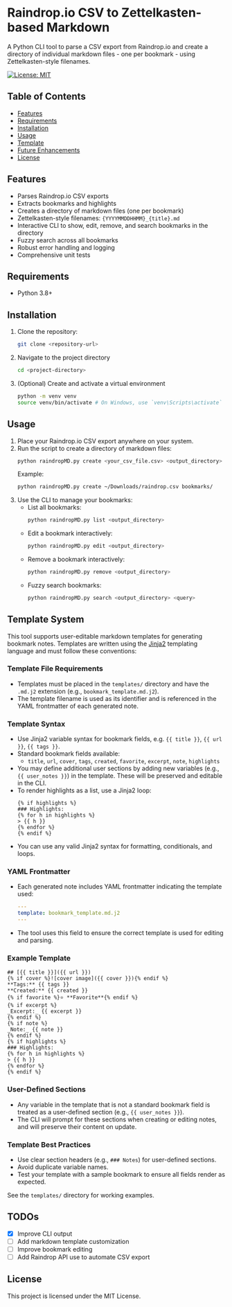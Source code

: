 # Raindrop.io CSV to Zettelkasten-based Markdown

A Python CLI tool to parse a CSV export from Raindrop.io and create a directory of individual markdown files - one per bookmark - using Zettelkasten-style filenames.

[![License: MIT](https://img.shields.io/badge/License-MIT-yellow.svg)](https://opensource.org/licenses/MIT)

## Table of Contents
- [Features](#features)
- [Requirements](#requirements)
- [Installation](#installation)
- [Usage](#usage)
- [Template](#template-system)
- [Future Enhancements](#future-enhancements)
- [License](#license)


## Features
- Parses Raindrop.io CSV exports
- Extracts bookmarks and highlights
- Creates a directory of markdown files (one per bookmark)
- Zettelkasten-style filenames: `{YYYYMMDDHHMM}_{title}.md`
- Interactive CLI to show, edit, remove, and search bookmarks in the directory
- Fuzzy search across all bookmarks
- Robust error handling and logging
- Comprehensive unit tests

## Requirements
- Python 3.8+

## Installation

1. Clone the repository:
   ```sh
   git clone <repository-url>
   ```

2. Navigate to the project directory
   ```sh
   cd <project-directory>
   ```

3. (Optional) Create and activate a virtual environment
   ```sh
   python -m venv venv
   source venv/bin/activate # On Windows, use `venv\Scripts\activate`
   ```

## Usage
1. Place your Raindrop.io CSV export anywhere on your system.
2. Run the script to create a directory of markdown files:
   ```sh
   python raindropMD.py create <your_csv_file.csv> <output_directory>
   ```
   Example:
   ```sh
   python raindropMD.py create ~/Downloads/raindrop.csv bookmarks/
   ```
3. Use the CLI to manage your bookmarks:
   - List all bookmarks:
     ```sh
     python raindropMD.py list <output_directory>
     ```
   - Edit a bookmark interactively:
     ```sh
     python raindropMD.py edit <output_directory>
     ```
   - Remove a bookmark interactively:
     ```sh
     python raindropMD.py remove <output_directory>
     ```
   - Fuzzy search bookmarks:
     ```sh
     python raindropMD.py search <output_directory> <query>
     ```

## Template System

This tool supports user-editable markdown templates for generating bookmark notes. Templates are written using the [Jinja2](https://jinja.palletsprojects.com/) templating language and must follow these conventions:

### Template File Requirements
- Templates must be placed in the `templates/` directory and have the `.md.j2` extension (e.g., `bookmark_template.md.j2`).
- The template filename is used as its identifier and is referenced in the YAML frontmatter of each generated note.

### Template Syntax
- Use Jinja2 variable syntax for bookmark fields, e.g. `{{ title }}`, `{{ url }}`, `{{ tags }}`.
- Standard bookmark fields available:
  - `title`, `url`, `cover`, `tags`, `created`, `favorite`, `excerpt`, `note`, `highlights`
- You may define additional user sections by adding new variables (e.g., `{{ user_notes }}`) in the template. These will be preserved and editable in the CLI.
- To render highlights as a list, use a Jinja2 loop:
  ```jinja
  {% if highlights %}
  ### Highlights:
  {% for h in highlights %}
  > {{ h }}
  {% endfor %}
  {% endif %}
  ```
- You can use any valid Jinja2 syntax for formatting, conditionals, and loops.

### YAML Frontmatter
- Each generated note includes YAML frontmatter indicating the template used:
  ```yaml
  ---
  template: bookmark_template.md.j2
  ---
  ```
- The tool uses this field to ensure the correct template is used for editing and parsing.

### Example Template
```
## [{{ title }}]({{ url }})
{% if cover %}![cover image]({{ cover }}){% endif %}
**Tags:** {{ tags }}
**Created:** {{ created }}
{% if favorite %}⭐ **Favorite**{% endif %}
{% if excerpt %}
_Excerpt:_ {{ excerpt }}
{% endif %}
{% if note %}
_Note:_ {{ note }}
{% endif %}
{% if highlights %}
### Highlights:
{% for h in highlights %}
> {{ h }}
{% endfor %}
{% endif %}
```

### User-Defined Sections
- Any variable in the template that is not a standard bookmark field is treated as a user-defined section (e.g., `{{ user_notes }}`).
- The CLI will prompt for these sections when creating or editing notes, and will preserve their content on update.

### Template Best Practices
- Use clear section headers (e.g., `### Notes`) for user-defined sections.
- Avoid duplicate variable names.
- Test your template with a sample bookmark to ensure all fields render as expected.

See the `templates/` directory for working examples.


## TODOs
- [x] Improve CLI output
- [ ] Add markdown template customization
- [ ] Improve bookmark editing
- [ ] Add Raindrop API use to automate CSV export

## License
This project is licensed under the MIT License.

